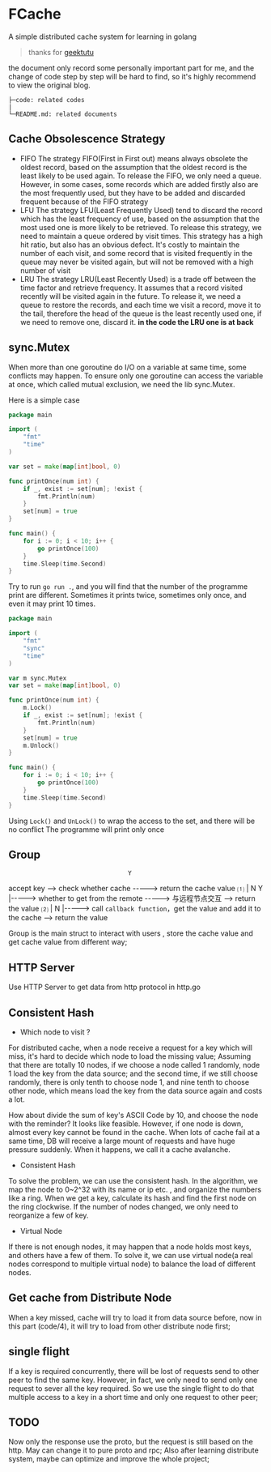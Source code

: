 # FCache

A simple distributed cache system for learning in golang

> thanks for [geektutu](https://geektutu.com/post/geecache.html)

the document only record some personally important part for me, and the change of code step by step will be hard to
find, so it's highly recommend to view the original blog.

```text
├─code: related codes
|
└─README.md: related documents
```

## Cache Obsolescence Strategy

- FIFO
  The strategy FIFO(First in First out) means always obsolete the oldest record,
  based on the assumption that the oldest record is the least likely to be used again.
  To release the FIFO, we only need a queue. However, in some cases, some records which are
  added firstly also are the most frequently used, but they have to be added and discarded frequent because of the FIFO
  strategy
- LFU
  The strategy LFU(Least Frequently Used) tend to discard the record which has the least frequency of use,
  based on the assumption that the most used one is more likely to be retrieved.
  To release this strategy, we need to maintain a queue ordered by visit times. This strategy has a high hit ratio, but
  also has an obvious defect.
  It's costly to maintain the number of each visit, and some record that is visited frequently in the queue may never be
  visited again, but will not be removed with a high number of visit
- LRU
  The strategy LRU(Least Recently Used) is a trade off between the time factor and retrieve frequency. It assumes that a
  record visited recently will be visited again in the future. To release it,
  we need a queue to restore the records, and each time we visit a record, move it to the tail, therefore the head of
  the queue is the least recently used one, if we need to remove one, discard it.
  **in the code the LRU one is at back**

## sync.Mutex

When more than one goroutine do I/O on a variable at same time, some conflicts may happen.
To ensure only one goroutine can access the variable at once, which called mutual exclusion, we need the lib sync.Mutex.

Here is a simple case

```go
package main

import (
	"fmt"
	"time"
)

var set = make(map[int]bool, 0)

func printOnce(num int) {
	if _, exist := set[num]; !exist {
		fmt.Println(num)
	}
	set[num] = true
}

func main() {
	for i := 0; i < 10; i++ {
		go printOnce(100)
	}
	time.Sleep(time.Second)
}
```

Try to run `go run .`, and you will find that the number of the programme print are different.
Sometimes it prints twice, sometimes only once, and even it may print 10 times.

```go
package main

import (
	"fmt"
	"sync"
	"time"
)

var m sync.Mutex
var set = make(map[int]bool, 0)

func printOnce(num int) {
	m.Lock()
	if _, exist := set[num]; !exist {
		fmt.Println(num)
	}
	set[num] = true
	m.Unlock()
}

func main() {
	for i := 0; i < 10; i++ {
		go printOnce(100)
	}
	time.Sleep(time.Second)
}
```

Using `Lock()` and `UnLock()` to wrap the access to the set, and there will be no conflict
The programme will print only once

## Group

                                     Y

accept key --> check whether cache -----> return the cache value ⑴
| N Y
|-----> whether to get from the remote -----> 与远程节点交互 --> return the value ⑵
| N
|-----> call `callback function`，get the value and add it to the cache --> return the value

Group is the main struct to interact with users , store the cache value and get cache value from different way;

## HTTP Server

Use HTTP Server to get data from http protocol in http.go

## Consistent Hash

- Which node to visit ?

For distributed cache, when a node receive a request for a key which will miss, it's hard to decide which node to load
the missing value;
Assuming that there are totally 10 nodes, if we choose a node called 1 randomly, node 1 load the key from the data
source;
and the second time, if we still choose randomly, there is only tenth to choose node 1, and nine tenth to choose other
node, which means load the key from the data source again and costs a lot.

How about divide the sum of key's ASCII Code by 10, and choose the node with the reminder?
It looks like feasible. However, if one node is down, almost every key cannot be found in the cache.
When lots of cache fail at a same time, DB will receive a large mount of requests and have huge pressure suddenly.
When it happens, we call it a cache avalanche.

- Consistent Hash

To solve the problem, we can use the consistent hash.
In the algorithm, we map the node to 0~2^32 with its name or ip etc. , and organize the numbers like a ring.
When we get a key, calculate its hash and find the first node on the ring clockwise.
If the number of nodes changed, we only need to reorganize a few of key.

- Virtual Node

If there is not enough nodes, it may happen that a node holds most keys, and others have a few of them.
To solve it, we can use virtual node(a real nodes correspond to multiple virtual node) to balance the load of different
nodes.

## Get cache from Distribute Node

When a key missed, cache will try to load it from data source before, now in this part (code/4), it will try to load
from other distribute node first;

## single flight

If a key is required concurrently, there will be lost of requests send to other peer to find the same key. However, in
fact, we only need to send only one
request to sever all the key required. So we use the single flight to do that multiple access to a key in a short time
and only one request to other peer;

## TODO

Now only the response use the proto, but the request is still based on the http.
May can change it to pure proto and rpc;
Also after learning distribute system, maybe can optimize and improve the whole project;